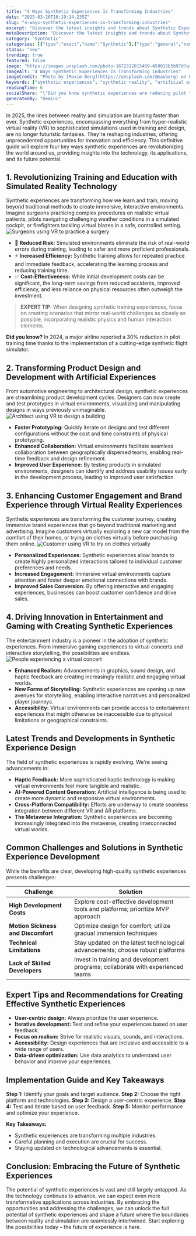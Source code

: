 ```yaml
---
title: "4 Ways Synthetic Experiences Is Transforming Industries"
date: "2025-03-26T16:19:14.235Z"
slug: "4-ways-synthetic-experiences-is-transforming-industries"
excerpt: "Discover the latest insights and trends about Synthetic Experiences. This comprehensive guide covers everything you need to know about Synthetic Experiences in 2025."
metaDescription: "Discover the latest insights and trends about Synthetic Experiences. This comprehensive guide covers everything you need to know about Synthetic Experience..."
category: "Synthetic"
categories: [{"type":"exact","name":"Synthetic"},{"type":"general","name":"Entertainment"},{"type":"medium","name":"Virtual Reality"},{"type":"specific","name":"Immersive Gaming"},{"type":"niche","name":"Haptic Feedback"}]
status: "new"
trending: true
featured: false
image: "https://images.unsplash.com/photo-1672312015469-459015b5b97d?q=85&w=1200&fit=max&fm=webp&auto=compress"
imageAlt: "4 Ways Synthetic Experiences Is Transforming Industries"
imageCredit: "Photo by [Maxim Berg](https://unsplash.com/@maxberg) on Unsplash"
keywords: ["synthetic experiences", "synthetic reality", "artificial experiences", "virtual reality experiences", "simulated reality technology", "creating synthetic experiences", "benefits of synthetic experiences", "cost of synthetic experience development", "synthetic experience design", "best synthetic experience platforms"]
readingTime: 6
socialShare: "\"Did you know synthetic experiences are reducing pilot training time by 30%?  The future of learning is immersive, efficient, and safer than ever before.\""
generatedBy: "Gemini"
---
```




In 2025, the lines between reality and simulation are blurring faster than ever.  Synthetic experiences, encompassing everything from hyper-realistic virtual reality (VR) to sophisticated simulations used in training and design, are no longer futuristic fantasies. They're reshaping industries, offering unprecedented opportunities for innovation and efficiency.  This definitive guide will explore four key ways synthetic experiences are revolutionizing the world around us, providing insights into the technology, its applications, and its future potential.

## 1. Revolutionizing Training and Education with Simulated Reality Technology

Synthetic experiences are transforming how we learn and train, moving beyond traditional methods to create immersive, interactive environments.  Imagine surgeons practicing complex procedures on realistic virtual patients, pilots navigating challenging weather conditions in a simulated cockpit, or firefighters tackling virtual blazes in a safe, controlled setting. ![Surgeons using VR to practice a surgery](https://images.unsplash.com/photo-1542247704-d71aef329e8f?q=85&w=1200&fit=max&fm=webp&auto=compress)

* 🔑 **Reduced Risk:** Simulated environments eliminate the risk of real-world errors during training, leading to safer and more proficient professionals.
* ⚡ **Increased Efficiency:**  Synthetic training allows for repeated practice and immediate feedback, accelerating the learning process and reducing training time.
* ✅ **Cost-Effectiveness:** While initial development costs can be significant, the long-term savings from reduced accidents, improved efficiency, and less reliance on physical resources often outweigh the investment.

> **EXPERT TIP:**  When designing synthetic training experiences, focus on creating scenarios that mirror real-world challenges as closely as possible, incorporating realistic physics and human interaction elements.

**Did you know?**  In 2024, a major airline reported a 30% reduction in pilot training time thanks to the implementation of a cutting-edge synthetic flight simulator.

## 2. Transforming Product Design and Development with Artificial Experiences

From automotive engineering to architectural design, synthetic experiences are streamlining product development cycles.  Designers can now create and test prototypes in virtual environments, visualizing and manipulating designs in ways previously unimaginable.  ![Architect using VR to design a building](https://images.unsplash.com/photo-1716951910901-3f595611cf3d?q=85&w=1200&fit=max&fm=webp&auto=compress)

*  **Faster Prototyping:**  Quickly iterate on designs and test different configurations without the cost and time constraints of physical prototyping.
*  **Enhanced Collaboration:** Virtual environments facilitate seamless collaboration between geographically dispersed teams, enabling real-time feedback and design refinement.
*  **Improved User Experience:**  By testing products in simulated environments, designers can identify and address usability issues early in the development process, leading to improved user satisfaction.

## 3. Enhancing Customer Engagement and Brand Experience through Virtual Reality Experiences

Synthetic experiences are transforming the customer journey, creating immersive brand experiences that go beyond traditional marketing and advertising.  Imagine customers virtually exploring a new car model from the comfort of their homes, or trying on clothes virtually before purchasing them online. ![Customer using VR to try on clothes virtually](https://images.unsplash.com/photo-1601370690183-1c7796ecec61?q=85&w=1200&fit=max&fm=webp&auto=compress)

*  **Personalized Experiences:**  Synthetic experiences allow brands to create highly personalized interactions tailored to individual customer preferences and needs.
*  **Increased Engagement:**  Immersive virtual environments capture attention and foster deeper emotional connections with brands.
*  **Improved Sales Conversion:**  By offering interactive and engaging experiences, businesses can boost customer confidence and drive sales.

## 4.  Driving Innovation in Entertainment and Gaming with Creating Synthetic Experiences

The entertainment industry is a pioneer in the adoption of synthetic experiences.  From immersive gaming experiences to virtual concerts and interactive storytelling, the possibilities are endless. ![People experiencing a virtual concert](https://images.unsplash.com/photo-1637150899351-0ce1779710c7?q=85&w=1200&fit=max&fm=webp&auto=compress)

*  **Enhanced Realism:**  Advancements in graphics, sound design, and haptic feedback are creating increasingly realistic and engaging virtual worlds.
*  **New Forms of Storytelling:**  Synthetic experiences are opening up new avenues for storytelling, enabling interactive narratives and personalized player journeys.
*  **Accessibility:**  Virtual environments can provide access to entertainment experiences that might otherwise be inaccessible due to physical limitations or geographical constraints.

## Latest Trends and Developments in Synthetic Experience Design

The field of synthetic experiences is rapidly evolving.  We're seeing advancements in:

* **Haptic Feedback:**  More sophisticated haptic technology is making virtual environments feel more tangible and realistic.
* **AI-Powered Content Generation:**  Artificial intelligence is being used to create more dynamic and responsive virtual environments.
* **Cross-Platform Compatibility:**  Efforts are underway to create seamless integration between different VR and AR platforms.
* **The Metaverse Integration:**  Synthetic experiences are becoming increasingly integrated into the metaverse, creating interconnected virtual worlds.

## Common Challenges and Solutions in Synthetic Experience Development

While the benefits are clear, developing high-quality synthetic experiences presents challenges:

| Challenge                     | Solution                                                                 |
|------------------------------|-----------------------------------------------------------------------------|
| **High Development Costs**    | Explore cost-effective development tools and platforms; prioritize MVP approach |
| **Motion Sickness and Discomfort** | Optimize design for comfort; utilize gradual immersion techniques            |
| **Technical Limitations**     | Stay updated on the latest technological advancements; choose robust platforms |
| **Lack of Skilled Developers** | Invest in training and development programs; collaborate with experienced teams |

## Expert Tips and Recommendations for Creating Effective Synthetic Experiences

* **User-centric design:** Always prioritize the user experience.
* **Iterative development:**  Test and refine your experiences based on user feedback.
* **Focus on realism:**  Strive for realistic visuals, sounds, and interactions.
* **Accessibility:**  Design experiences that are inclusive and accessible to a wide range of users.
* **Data-driven optimization:** Use data analytics to understand user behavior and improve your experiences.

## Implementation Guide and Key Takeaways

**Step 1:** Identify your goals and target audience.
**Step 2:** Choose the right platform and technologies.
**Step 3:** Design a user-centric experience.
**Step 4:** Test and iterate based on user feedback.
**Step 5:** Monitor performance and optimize your experience.

**Key Takeaways:**

* Synthetic experiences are transforming multiple industries.
* Careful planning and execution are crucial for success.
* Staying updated on technological advancements is essential.

## Conclusion: Embracing the Future of Synthetic Experiences

The potential of synthetic experiences is vast and still largely untapped.  As the technology continues to advance, we can expect even more transformative applications across industries.  By embracing the opportunities and addressing the challenges, we can unlock the full potential of synthetic experiences and shape a future where the boundaries between reality and simulation are seamlessly intertwined.  Start exploring the possibilities today – the future of experience is here.

